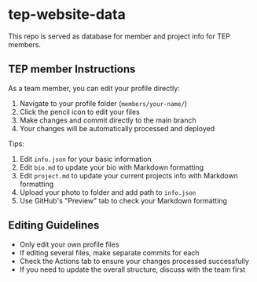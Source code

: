 # tep-website-data
This repo is served as database for member and project info for TEP members.


## TEP member Instructions

As a team member, you can edit your profile directly:

1. Navigate to your profile folder (`members/your-name/`)
2. Click the pencil icon to edit your files
3. Make changes and commit directly to the main branch
4. Your changes will be automatically processed and deployed

Tips:
1. Edit `info.json` for your basic information
2. Edit `bio.md` to update your bio with Markdown formatting
3. Edit `project.md` to update your current projects info with Markdown formatting
4. Upload your photo to folder and add path to `info.json`
5. Use GitHub's "Preview" tab to check your Markdown formatting


## Editing Guidelines

- Only edit your own profile files
- If editing several files, make separate commits for each
- Check the Actions tab to ensure your changes processed successfully
- If you need to update the overall structure, discuss with the team first
